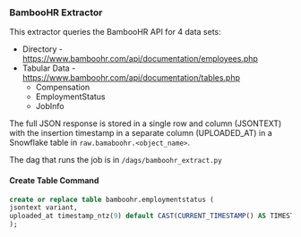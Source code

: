 ### BambooHR Extractor

This extractor queries the BambooHR API for 4 data sets:

* Directory - https://www.bamboohr.com/api/documentation/employees.php 
* Tabular Data - https://www.bamboohr.com/api/documentation/tables.php
    * Compensation
    * EmploymentStatus
    * JobInfo

The full JSON response is stored in a single row and column (JSONTEXT) with the insertion timestamp in a separate column (UPLOADED_AT) in a Snowflake table in `raw.bamaboohr.<object_name>`.

The dag that runs the job is in `/dags/bamboohr_extract.py`


#### Create Table Command
  
```sql
create or replace table bamboohr.employmentstatus (
jsontext variant,
uploaded_at timestamp_ntz(9) default CAST(CURRENT_TIMESTAMP() AS TIMESTAMP_NTZ(9))
);
```
